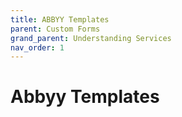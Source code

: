```yaml
---
title: ABBYY Templates
parent: Custom Forms
grand_parent: Understanding Services
nav_order: 1
---
```


# Abbyy Templates

